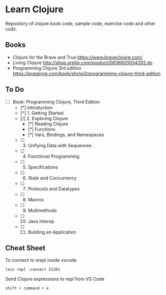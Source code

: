 # Learn Clojure

Repository of clojure book code, sample code, exercise code and other codz.

## Books

- Clojure for the Brave and True https://www.braveclojure.com/
- Living Clojure http://shop.oreilly.com/product/0636920034292.do
- Programming Clojure 3rd edition https://pragprog.com/book/shcloj3/programming-clojure-third-edition

## To Do

- [ ] Book: Programming Clojure, Third Edition
    - [*] Introduction
    - [*] 1. Getting Started
    - [/] 2. Exploring Clojure
        - [*] Reading Clojure
        - [*] Functions
        - [*] Vars, Bindings, and Namespaces
    - [ ] 3. Unifying Data with Sequences
    - [ ] 4. ​Functional Programming
    - [ ] 5. Specifications​
    - [ ] 6. ​State and Concurrency​
    - [ ] 7. ​Protocols and Datatypes​
    - [ ] 8. Macros​
    - [ ] 9. Multimethods​
    - [ ] 10. Java Interop​
    - [ ] 11. Building an Application​


## Cheat Sheet

To connect to nrepl inside vscode 
```
lein repl :connect 51381
```

Send Clojure expressions to repl from VS Code
```
shift + command + e
```